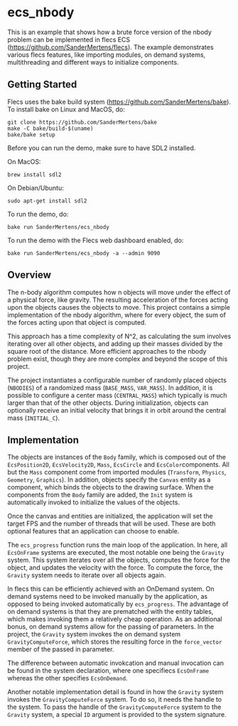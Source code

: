 # ecs_nbody
This is an example that shows how a brute force version of the nbody problem can be implemented in flecs ECS (https://github.com/SanderMertens/flecs). The example demonstrates various flecs features, like importing modules, on demand systems, multithreading and different ways to initialize components.

## Getting Started
Flecs uses the bake build system (https://github.com/SanderMertens/bake). To install bake on Linux and MacOS, do:

```
git clone https://github.com/SanderMertens/bake
make -C bake/build-$(uname)
bake/bake setup
```

Before you can run the demo, make sure to have SDL2 installed.

On MacOS:

```
brew install sdl2
```

On Debian/Ubuntu:

```
sudo apt-get install sdl2
```

To run the demo, do:

```
bake run SanderMertens/ecs_nbody
```

To run the demo with the Flecs web dashboard enabled, do:

```
bake run SanderMertens/ecs_nbody -a --admin 9090
```

## Overview
The n-body algorithm computes how n objects will move under the effect of a physical force, like gravity. The resulting acceleration of the forces acting upon the objects causes the objects to move. This project contains a simple implementation of the nbody algorithm, where for every object, the sum of the forces acting upon that object is computed.

This approach has a time complexity of N^2, as calculating the sum involves iterating over all other objects, and adding up their masses divided by the square root of the distance. More efficient approaches to the nbody problem exist, though they are more complex and beyond the scope of this project.

The project instantiates a configurable number of randomly placed objects (`NBODIES`) of a randomized mass (`BASE_MASS`, `VAR_MASS`). In addition, it is possible to configure a center mass (`CENTRAL_MASS`) which typically is much larger than that of the other objects. During initialization, objects can optionally receive an initial velocity that brings it in orbit around the central mass (`INITIAL_C`).

## Implementation
The objects are instances of the `Body` family, which is composed out of the `EcsPosition2D`, `EcsVelocity2D`, `Mass`, `EcsCircle` and `EcsColor`components. All but the `Mass` component come from imported modules (`Transform`, `Physics`, `Geometry`, `Graphics`). In addition, objects specify the `Canvas` entity as a component, which binds the objects to the drawing surface. When the components from the `Body` family are added, the `Init` system is automatically invoked to initialize the values of the objects.

Once the canvas and entities are initialized, the application will set the target FPS and the number of threads that will be used. These are both optional features that an application can choose to enable.

The `ecs_progress` function runs the main loop of the application. In here, all `EcsOnFrame` systems are executed, the most notable one being the `Gravity` system. This system iterates over all the objects, computes the force for the object, and updates the velocity with the force. To compute the force, the `Gravity` system needs to iterate over all objects again.

In flecs this can be efficiently achieved with an OnDemand system. On demand systems need to be invoked manually by the application, as opposed to being invoked automatically by `ecs_progress`. The advantage of on demand systems is that they are prematched with the entity tables, which makes invoking them a relatively cheap operation. As an additional bonus, on demand systems allow for the passing of parameters. In the project, the `Gravity` system invokes the on demand system `GravityComputeForce`, which stores the resulting force in the `force_vector` member of the passed in parameter.

The difference between automatic invokcation and manual invocation can be found in the system declaration, where one specifiecs `EcsOnFrame` whereas the other specifies `EcsOnDemand`.

Another notable implementation detail is found in how the `Gravity` system invokes the `GravityComputeForce` system. To do so, it needs the handle to the system. To pass the handle of the `GravityComputeForce` system to the `Gravity` system, a special `ID` argument is provided to the system signature.
